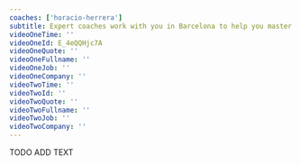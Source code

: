 ```yaml
---
coaches: ['horacio-herrera']
subtitle: Expert coaches work with you in Barcelona to help you master React without having to cut into valuable work
videoOneTime: ''
videoOneId: E_4eQQHjc7A
videoOneQuote: ''
videoOneFullname: ''
videoOneJob: ''
videoOneCompany: ''
videoTwoTime: ''
videoTwoId: ''
videoTwoQuote: ''
videoTwoFullname: ''
videoTwoJob: ''
videoTwoCompany: ''
---
```


TODO ADD TEXT
